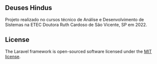 <h2>Deuses Hindus</h2> 
<p>Projeto realizado no cursos técnico de Análise e Desenvolvimento de Sistemas na ETEC Doutora Ruth Cardoso de São Vicente, SP em 2022.</p>

## License

The Laravel framework is open-sourced software licensed under the [MIT license](https://opensource.org/licenses/MIT).

